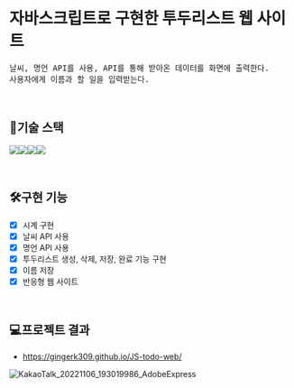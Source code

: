 # 자바스크립트로 구현한 투두리스트 웹 사이트
<pre>
날씨, 명언 API를 사용, API를 통해 받아온 데이터를 화면에 출력한다. 
사용자에게 이름과 할 일을 입력받는다.
</pre>
<br>

## 🔧기술 스택
<img src="https://img.shields.io/badge/html-E34F26?style=for-the-badge&logo=html5&logoColor=white"><img src="https://img.shields.io/badge/css-1572B6?style=for-the-badge&logo=css3&logoColor=white"><img src="https://img.shields.io/badge/javascript-F7DF1E?style=for-the-badge&logo=javascript&logoColor=black"><img src="https://img.shields.io/badge/VSC-007ACC?style=for-the-badge&logo=Visual Studio Code&logoColor=white">

<br>

## 🛠구현 기능
- [x] 시계 구현
- [x] 날씨 API 사용
- [x] 명언 API 사용
- [x] 투두리스트 생성, 삭제, 저장, 완료 기능 구현 
- [x] 이름 저장
- [x] 반응형 웹 사이트 
<br>

## 💻프로젝트 결과 
- https://gingerk309.github.io/JS-todo-web/

![KakaoTalk_20221106_193019986_AdobeExpress](https://user-images.githubusercontent.com/49302989/200165824-b663fd6c-d373-4b84-8940-bc2706b9c1ac.gif)
